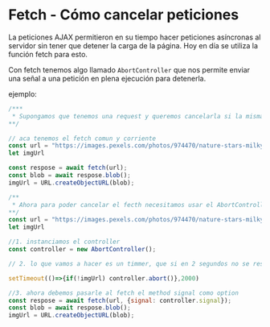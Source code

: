 # Fetch - Cómo cancelar peticiones

La peticiones AJAX permitieron en su tiempo hacer peticiones asíncronas al servidor sin tener que detener la carga de la página. Hoy en día se utiliza la función fetch para esto.

Con fetch tenemos algo llamado `AbortController` que nos permite enviar una señal a una petición en plena ejecución para detenerla.

ejemplo: 

```js 
/***
 * Supongamos que tenemos una request y queremos cancelarla si la misma tarda mas mas de 2 segundos. 
**/

// aca tenemos el fetch comun y corriente
const url = "https://images.pexels.com/photos/974470/nature-stars-milky-way-galaxy-974470.jpeg?q=100";
let imgUrl

const respose = await fetch(url);
const blob = await respose.blob();
imgUrl = URL.createObjectURL(blob);
```

```js 
/**
 * Ahora para poder cancelar el fecth necesitamos usar el AbortController
**/
const url = "https://images.pexels.com/photos/974470/nature-stars-milky-way-galaxy-974470.jpeg?q=100";
let imgUrl

//1. instanciamos el controller 
const controller = new AbortController();

// 2. lo que vamos a hacer es un timmer, que si en 2 segundos no se resolvio la imgUrl cancelamos el fetch 

setTimeout(()=>{if(!imgUrl) controller.abort()},2000)

//3. ahora debemos pasarle al fetch el method signal como option
const respose = await fetch(url, {signal: controller.signal});
const blob = await respose.blob();
imgUrl = URL.createObjectURL(blob);
```